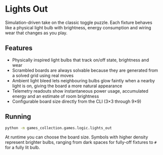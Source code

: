 # Lights Out

Simulation-driven take on the classic toggle puzzle. Each fixture behaves like a physical light bulb with brightness,
energy consumption and wiring wear that changes as you play.

## Features

- Physically inspired light bulbs that track on/off state, brightness and wear
- Scrambled boards are always solvable because they are generated from a solved grid using real moves
- Ambient light bleed lets neighbouring bulbs glow faintly when a nearby light is on, giving the board a more natural
  appearance
- Telemetry readouts show instantaneous power usage, accumulated energy and an estimate of room brightness
- Configurable board size directly from the CLI (3×3 through 9×9)

## Running

```bash
python -m games_collection.games.logic.lights_out
```

At runtime you can choose the board size. Symbols with higher density represent brighter bulbs, ranging from dark spaces
for fully-off fixtures to `#` for a fully lit bulb.
